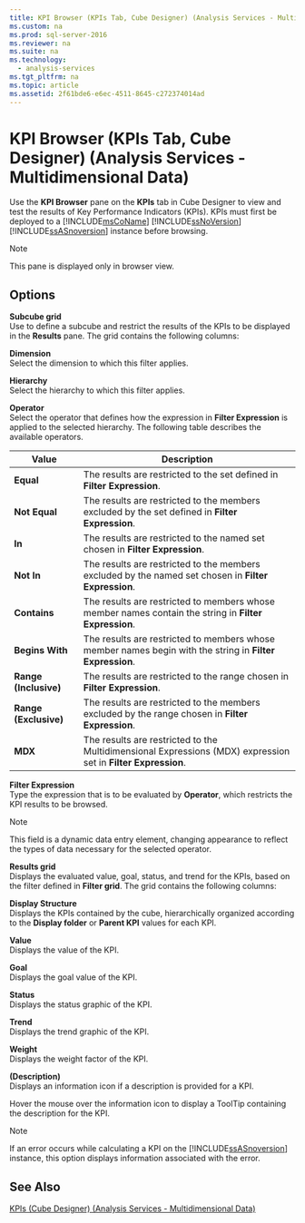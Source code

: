 ```yaml
---
title: KPI Browser (KPIs Tab, Cube Designer) (Analysis Services - Multidimensional Data)
ms.custom: na
ms.prod: sql-server-2016
ms.reviewer: na
ms.suite: na
ms.technology: 
  - analysis-services
ms.tgt_pltfrm: na
ms.topic: article
ms.assetid: 2f61bde6-e6ec-4511-8645-c272374014ad
---
```

# KPI Browser (KPIs Tab, Cube Designer) (Analysis Services - Multidimensional Data)
  Use the **KPI Browser** pane on the **KPIs** tab in Cube Designer to view and test the results of Key Performance Indicators \(KPIs\). KPIs must first be deployed to a [!INCLUDE[msCoName](../../Token/Other/msCoName_md.md)] [!INCLUDE[ssNoVersion](../../Token/Other/ssNoVersion_md.md)] [!INCLUDE[ssASnoversion](../../Token/Other/ssASnoversion_md.md)] instance before browsing.  
  
> [!NOTE]  
>  This pane is displayed only in browser view.  
  
## Options  
 **Subcube grid**  
 Use to define a subcube and restrict the results of the KPIs to be displayed in the **Results** pane. The grid contains the following columns:  
  
 **Dimension**  
 Select the dimension to which this filter applies.  
  
 **Hierarchy**  
 Select the hierarchy to which this filter applies.  
  
 **Operator**  
 Select the operator that defines how the expression in **Filter Expression** is applied to the selected hierarchy. The following table describes the available operators.  
  
|Value|Description|  
|-----------|-----------------|  
|**Equal**|The results are restricted to the set defined in **Filter Expression**.|  
|**Not Equal**|The results are restricted to the members excluded by the set defined in **Filter Expression**.|  
|**In**|The results are restricted to the named set chosen in **Filter Expression**.|  
|**Not In**|The results are restricted to the members excluded by the named set chosen in **Filter Expression**.|  
|**Contains**|The results are restricted to members whose member names contain the string in **Filter Expression**.|  
|**Begins With**|The results are restricted to members whose member names begin with the string in **Filter Expression**.|  
|**Range \(Inclusive\)**|The results are restricted to the range chosen in **Filter Expression**.|  
|**Range \(Exclusive\)**|The results are restricted to the members excluded by the range chosen in **Filter Expression**.|  
|**MDX**|The results are restricted to the Multidimensional Expressions \(MDX\) expression set in **Filter Expression**.|  
  
 **Filter Expression**  
 Type the expression that is to be evaluated by **Operator**, which restricts the KPI results to be browsed.  
  
> [!NOTE]  
>  This field is a dynamic data entry element, changing appearance to reflect the types of data necessary for the selected operator.  
  
 **Results grid**  
 Displays the evaluated value, goal, status, and trend for the KPIs, based on the filter defined in **Filter grid**. The grid contains the following columns:  
  
 **Display Structure**  
 Displays the KPIs contained by the cube, hierarchically organized according to the **Display folder** or **Parent KPI** values for each KPI.  
  
 **Value**  
 Displays the value of the KPI.  
  
 **Goal**  
 Displays the goal value of the KPI.  
  
 **Status**  
 Displays the status graphic of the KPI.  
  
 **Trend**  
 Displays the trend graphic of the KPI.  
  
 **Weight**  
 Displays the weight factor of the KPI.  
  
 **\(Description\)**  
 Displays an information icon if a description is provided for a KPI.  
  
 Hover the mouse over the information icon to display a ToolTip containing the description for the KPI.  
  
> [!NOTE]  
>  If an error occurs while calculating a KPI on the [!INCLUDE[ssASnoversion](../../Token/Other/ssASnoversion_md.md)] instance, this option displays information associated with the error.  
  
## See Also  
 [KPIs &#40;Cube Designer&#41; &#40;Analysis Services - Multidimensional Data&#41;](../../Topics/TopicNameNotContainA/KPIs--Cube-Designer---Analysis-Services---Multidimensional-Data-.md)  
  
  